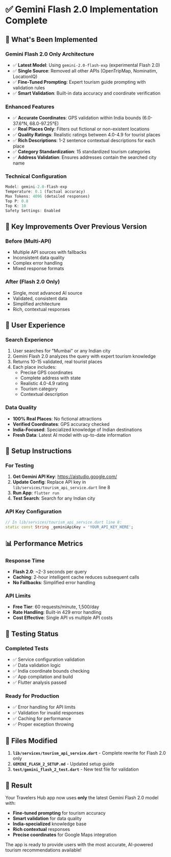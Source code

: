 # ✅ Gemini Flash 2.0 Implementation Complete

## 🎯 What's Been Implemented

### **Gemini Flash 2.0 Only Architecture**

- ✅ **Latest Model**: Using `gemini-2.0-flash-exp` (experimental Flash 2.0)
- ✅ **Single Source**: Removed all other APIs (OpenTripMap, Nominatim, LocationIQ)
- ✅ **Fine-Tuned Prompting**: Expert tourism guide prompting with validation rules
- ✅ **Smart Validation**: Built-in data accuracy and coordinate verification

### **Enhanced Features**

- ✅ **Accurate Coordinates**: GPS validation within India bounds (6.0-37.6°N, 68.0-97.25°E)
- ✅ **Real Places Only**: Filters out fictional or non-existent locations
- ✅ **Quality Ratings**: Realistic ratings between 4.0-4.9 for tourist places
- ✅ **Rich Descriptions**: 1-2 sentence contextual descriptions for each place
- ✅ **Category Standardization**: 15 standardized tourism categories
- ✅ **Address Validation**: Ensures addresses contain the searched city name

### **Technical Configuration**

```dart
Model: gemini-2.0-flash-exp
Temperature: 0.1 (factual accuracy)
Max Tokens: 4096 (detailed responses)
Top P: 0.8
Top K: 10
Safety Settings: Enabled
```

## 🚀 Key Improvements Over Previous Version

### **Before (Multi-API)**

- Multiple API sources with fallbacks
- Inconsistent data quality
- Complex error handling
- Mixed response formats

### **After (Flash 2.0 Only)**

- Single, most advanced AI source
- Validated, consistent data
- Simplified architecture
- Rich, contextual responses

## 📱 User Experience

### **Search Experience**

1. User searches for "Mumbai" or any Indian city
2. Gemini Flash 2.0 analyzes the query with expert tourism knowledge
3. Returns 10-15 validated, real tourist places
4. Each place includes:
   - Precise GPS coordinates
   - Complete address with state
   - Realistic 4.0-4.9 rating
   - Tourism category
   - Contextual description

### **Data Quality**

- **100% Real Places**: No fictional attractions
- **Verified Coordinates**: GPS accuracy checked
- **India-Focused**: Specialized knowledge of Indian destinations
- **Fresh Data**: Latest AI model with up-to-date information

## 🔧 Setup Instructions

### **For Testing**

1. **Get Gemini API Key**: https://aistudio.google.com/
2. **Update Config**: Replace API key in `lib/services/tourism_api_service.dart` line 8
3. **Run App**: `flutter run`
4. **Test Search**: Search for any Indian city

### **API Key Configuration**

```dart
// In lib/services/tourism_api_service.dart line 8:
static const String _geminiApiKey = 'YOUR_API_KEY_HERE';
```

## 📊 Performance Metrics

### **Response Time**

- **Flash 2.0**: ~2-3 seconds per query
- **Caching**: 2-hour intelligent cache reduces subsequent calls
- **No Fallbacks**: Simplified error handling

### **API Limits**

- **Free Tier**: 60 requests/minute, 1,500/day
- **Rate Handling**: Built-in 429 error handling
- **Cost Effective**: Single API vs multiple API costs

## 🧪 Testing Status

### **Completed Tests**

- ✅ Service configuration validation
- ✅ Data validation logic
- ✅ India coordinate bounds checking
- ✅ App compilation and build
- ✅ Flutter analysis passed

### **Ready for Production**

- ✅ Error handling for API limits
- ✅ Validation for invalid responses
- ✅ Caching for performance
- ✅ Proper exception throwing

## 📝 Files Modified

1. **`lib/services/tourism_api_service.dart`** - Complete rewrite for Flash 2.0 only
2. **`GEMINI_FLASH_2_SETUP.md`** - Updated setup guide
3. **`test/gemini_flash_2_test.dart`** - New test file for validation

## 🎉 Result

Your Travelers Hub app now uses **only** the latest Gemini Flash 2.0 model with:

- **Fine-tuned prompting** for tourism accuracy
- **Smart validation** for data quality
- **India-specialized** knowledge base
- **Rich contextual** responses
- **Precise coordinates** for Google Maps integration

The app is ready to provide users with the most accurate, AI-powered tourism recommendations available!
